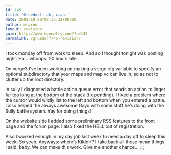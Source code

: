 ```yaml
---
id: 145
title: 'Gruedorf: ah, crap.'
date: 2008-10-20T00:35:32+00:00
author: mcgrue
layout: revision
guid: http://www.egometry.com/?p=145
permalink: /gruedorf/45-revision/
---
```

I took monday off from work to sleep. And so I thought tonight was posting night. Ha&#8230; whoops. 20 hours late.

On verge3 I&#8217;ve been working on making a verge.cfg variable to specify an optional subdirectory that your maps and map vc can live in, so as not to clutter up the root directory.

In sully I diagnosed a battle action queue error that sends an action to linger far too long at the bottom of the stack (fix pending). I fixed a problem where the cursor would wildly list to the left and bottom when you entered a battle. I also helped the always awesome Gayo with some stuff he&#8217;s doing with the Sully battle system. Yay for doing things!

On the website side I added some preliminary RSS features to the front page and the forum page. I also fixed the HELL out of registration.

Also I worked enough in my day job last week to need a day off to sleep this week. So yeah. Anyways: where&#8217;s Kildorf? I take back all those mean things I said, baby. We can make this work. Give me another chance&#8230; ;_;